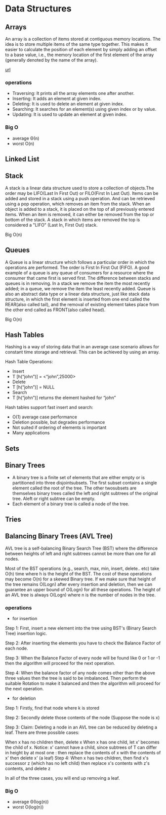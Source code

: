 # Data Structures

## Arrays
An array is a collection of items stored at contiguous memory locations. The idea is to store multiple items of the same type together. This makes it easier to calculate the position of each element by simply adding an offset to a base value, i.e., the memory location of the first element of the array (generally denoted by the name of the array).

[url](https://www.geeksforgeeks.org/wp-content/uploads/Array-In-C.png)

### operations 
* Traversing: It prints all the array elements one after another.
* Inserting: It adds an element at given index.
* Deleting: It is used to delete an element at given index.
* Searching: It searches for an element(s) using given index or by value.
* Updating: It is used to update an element at given index.

### Big O 
* average
  Θ(n)
 * worst
  O(n)


## Linked List

## Stack 
A stack is a linear data structure used to store a collection of objects.The order may be LIFO(Last In First Out) or FILO(First In Last Out). Items can be added and stored in a stack using a push operation. And can be retrieved using a pop operation, which removes an item from the stack. When an object is added to a stack, it is placed on the top of all previously entered items. When an item is removed, it can either be removed from the top or bottom of the stack. A stack in which items are removed the top is considered a "LIFO" (Last In, First Out) stack. 

Big O(n)

## Queues
A Queue is a linear structure which follows a particular order in which the operations are performed. The order is First In First Out (FIFO). A good example of a queue is any queue of consumers for a resource where the consumer that came first is served first. The difference between stacks and queues is in removing. In a stack we remove the item the most recently added; in a queue, we remove the item the least recently added.
Queue is also an abstract data type or a linear data structure, just like stack data structure, in which the first element is inserted from one end called the REAR(also called tail), and the removal of existing element takes place from the other end called as FRONT(also called head).

Big O(n)

## Hash Tables

Hashing is a way of storing data that in an average case scenario allows for constant time storage and retrieval.
This can be achieved by using an array.

Hash Table Operations:

- Insert
- T [h(“john”)] = <“john”,25000>
- Delete
- T [h(“john”)] = NULL
- Search
- T [h(“john”)] returns the element hashed for “john”

Hash tables support fast insert and search:

- O(1) average case performance
- Deletion possible, but degrades performance
- Not suited if ordering of elements is important
- Many applications

## Sets 

## Binary Trees 
- A binary tree is a finite set of elements that are either empty or is partitioned into three disjointsubsets. The first subset contains a single element called the root of the tree. The other twosubsets are themselves binary trees called the left and right subtrees of the original tree. Aleft or right subtree can be empty. 
- Each element of a binary tree is called a node of the tree.
## Tries

## Balancing Binary Trees (AVL Tree)

AVL tree is a self-balancing Binary Search Tree (BST) where the difference between heights of left and right subtrees cannot be more than one for all nodes.

Most of the BST operations (e.g., search, max, min, insert, delete.. etc) take O(h) time where h is the height of the BST. The cost of these operations may become O(n) for a skewed Binary tree. If we make sure that height of the tree remains O(Logn) after every insertion and deletion, then we can guarantee an upper bound of O(Logn) for all these operations. The height of an AVL tree is always O(Logn) where n is the number of nodes in the tree.


### operations

* for insertion 

Step 1: First, insert a new element into the tree using BST's (Binary Search Tree) insertion logic.

Step 2: After inserting the elements you have to check the Balance Factor of each node.

Step 3: When the Balance Factor of every node will be found like 0 or 1 or -1 then the algorithm will proceed for the next operation.

Step 4: When the balance factor of any node comes other than the above three values then the tree is said to be imbalanced. Then perform the suitable Rotation to make it balanced and then the algorithm will proceed for the next operation. 


* for deletion

Step 1: Firstly, find that node where k is stored

Step 2: Secondly delete those contents of the node (Suppose the node is x)

Step 3: Claim: Deleting a node in an AVL tree can be reduced by deleting a leaf. There are three possible cases:

 When x has no children then, delete x
    When x has one child, let x' becomes the child of x.
    Notice: x' cannot have a child, since subtrees of T can differ in height by at most one :
        then replace the contents of x with the contents of x'
        then delete x' (a leaf)
 Step 4:  When x has two children,
        then find x's successor z (which has no left child)
        then replace x's contents with z's contents, and
        delete z

In all of the three cases, you will end up removing a leaf. 

### Big O 
* average
Θ(log(n))
 * worst
O(log(n))